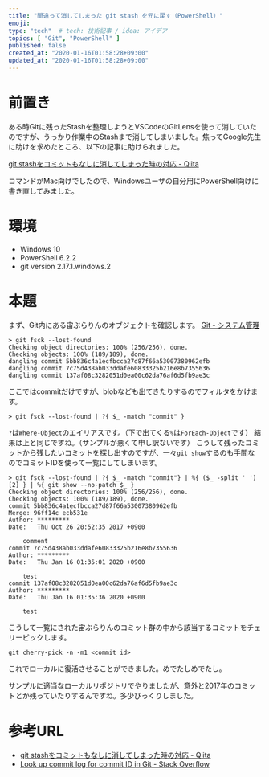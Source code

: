 ```yaml
---
title: "間違って消してしまった git stash を元に戻す（PowerShell）"
emoji:
type: "tech"  # tech: 技術記事 / idea: アイデア
topics: [ "Git", "PowerShell" ]
published: false
created_at: "2020-01-16T01:58:28+09:00"
updated_at: "2020-01-16T01:58:28+09:00"
---
```

# 前置き

ある時Gitに残ったStashを整理しようとVSCodeのGitLensを使って消していたのですが、うっかり作業中のStashまで消してしまいました。焦ってGoogle先生に助けを求めたところ、以下の記事に助けられました。

[git stashをコミットもなしに消してしまった時の対応 \- Qiita](https://qiita.com/shotakeu/items/430a09dddeeac444dcf6)

コマンドがMac向けでしたので、Windowsユーザの自分用にPowerShell向けに書き直してみました。

# 環境
* Windows 10
* PowerShell 6.2.2
* git version 2.17.1.windows.2

# 本題


まず、Git内にある宙ぶらりんのオブジェクトを確認します。
[Git \- システム管理](https://git-scm.com/book/ja/v2/Appendix-C%3A-Git%E3%81%AE%E3%82%B3%E3%83%9E%E3%83%B3%E3%83%89-%E3%82%B7%E3%82%B9%E3%83%86%E3%83%A0%E7%AE%A1%E7%90%86)

```powershell:powershell
> git fsck --lost-found
Checking object directories: 100% (256/256), done.
Checking objects: 100% (189/189), done.
dangling commit 5bb836c4a1ecfbcca27d87f66a53007380962efb
dangling commit 7c75d438ab033ddafe60833325b216e8b7355636
dangling commit 137af08c3282051d0ea00c62da76af6d5fb9ae3c
```

ここではcommitだけですが、blobなども出てきたりするのでフィルタをかけます。

```powershell:powershell
> git fsck --lost-found | ?{ $_ -match "commit" }
```
`?`は`Where-Object`のエイリアスです。（下で出てくる`%`は`ForEach-Object`です）
結果は上と同じですね。（サンプルが悪くて申し訳ないです）
こうして残ったコミットから残したいコミットを探し出すのですが、一々`git show`するのも手間なのでコミットIDを使って一覧にしてしまいます。

```powershell:powershell
> git fsck --lost-found | ?{ $_ -match "commit"} | %{ ($_ -split ' ')[2] } | %{ git show --no-patch $_ }
Checking object directories: 100% (256/256), done.
Checking objects: 100% (189/189), done.
commit 5bb836c4a1ecfbcca27d87f66a53007380962efb
Merge: 96ff14c ecb531e
Author: *********
Date:   Thu Oct 26 20:52:35 2017 +0900

    comment
commit 7c75d438ab033ddafe60833325b216e8b7355636
Author: *********
Date:   Thu Jan 16 01:35:01 2020 +0900

    test
commit 137af08c3282051d0ea00c62da76af6d5fb9ae3c
Author: *********
Date:   Thu Jan 16 01:35:36 2020 +0900

    test
```

こうして一覧にされた宙ぶらりんのコミット群の中から該当するコミットをチェリーピックします。

```powershell:powershell
git cherry-pick -n -m1 <commit id>
```

これでローカルに復活させることができました。めでたしめでたし。

サンプルに適当なローカルリポジトリでやりましたが、意外と2017年のコミットとか残っていたりするんですね。多少びっくりしました。


# 参考URL

* [git stashをコミットもなしに消してしまった時の対応 \- Qiita](https://qiita.com/shotakeu/items/430a09dddeeac444dcf6)
* [Look up commit log for commit ID in Git \- Stack Overflow](https://stackoverflow.com/questions/13398819/look-up-commit-log-for-commit-id-in-git/13398872#13398872)

